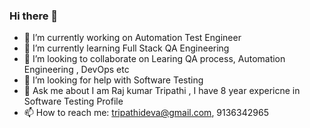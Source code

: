 ### Hi there 👋

- 🔭 I’m currently working on Automation Test Engineer
- 🌱 I’m currently learning Full Stack QA Engineering
- 👯 I’m looking to collaborate on Learing QA process, Automation Engineering , DevOps etc
- 🤔 I’m looking for help with Software Testing
- 💬 Ask me about I am Raj kumar Tripathi , I have 8 year expericne in Software Testing Profile
- 📫 How to reach me: tripathideva@gmail.com, 9136342965
